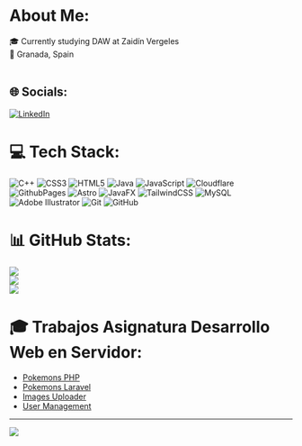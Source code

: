 # About Me:
🎓 Currently studying DAW at Zaidín Vergeles<br>📍 Granada, Spain<br><br>


## 🌐 Socials:
[![LinkedIn](https://img.shields.io/badge/LinkedIn-%230077B5.svg?logo=linkedin&logoColor=white)](https://linkedin.com/in/davidrivasrodriguez)

# 💻 Tech Stack:
![C++](https://img.shields.io/badge/c++-%2300599C.svg?style=for-the-badge&logo=c%2B%2B&logoColor=white) ![CSS3](https://img.shields.io/badge/css3-%231572B6.svg?style=for-the-badge&logo=css3&logoColor=white) ![HTML5](https://img.shields.io/badge/html5-%23E34F26.svg?style=for-the-badge&logo=html5&logoColor=white) ![Java](https://img.shields.io/badge/java-%23ED8B00.svg?style=for-the-badge&logo=openjdk&logoColor=white) ![JavaScript](https://img.shields.io/badge/javascript-%23323330.svg?style=for-the-badge&logo=javascript&logoColor=%23F7DF1E) ![Cloudflare](https://img.shields.io/badge/Cloudflare-F38020?style=for-the-badge&logo=Cloudflare&logoColor=white) ![GithubPages](https://img.shields.io/badge/github%20pages-121013?style=for-the-badge&logo=github&logoColor=white) ![Astro](https://img.shields.io/badge/astro-%232C2052.svg?style=for-the-badge&logo=astro&logoColor=white) ![JavaFX](https://img.shields.io/badge/javafx-%23FF0000.svg?style=for-the-badge&logo=javafx&logoColor=white) ![TailwindCSS](https://img.shields.io/badge/tailwindcss-%2338B2AC.svg?style=for-the-badge&logo=tailwind-css&logoColor=white) ![MySQL](https://img.shields.io/badge/mysql-4479A1.svg?style=for-the-badge&logo=mysql&logoColor=white) ![Adobe Illustrator](https://img.shields.io/badge/adobe%20illustrator-%23FF9A00.svg?style=for-the-badge&logo=adobe%20illustrator&logoColor=white) ![Git](https://img.shields.io/badge/git-%23F05033.svg?style=for-the-badge&logo=git&logoColor=white) ![GitHub](https://img.shields.io/badge/github-%23121011.svg?style=for-the-badge&logo=github&logoColor=white)
# 📊 GitHub Stats:
![](https://github-readme-stats.vercel.app/api?username=davidrivasrodriguez&theme=onedark&hide_border=false&include_all_commits=true&count_private=false)<br/>
![](https://github-readme-streak-stats.herokuapp.com/?user=davidrivasrodriguez&theme=onedark&hide_border=false)<br/>
![](https://github-readme-stats.vercel.app/api/top-langs/?username=davidrivasrodriguez&theme=onedark&hide_border=false&include_all_commits=true&count_private=false&layout=compact)

# 🎓 Trabajos Asignatura Desarrollo Web en Servidor:
- [Pokemons PHP](https://github.com/davidrivasrodriguez/pokemons-php)
- [Pokemons Laravel](https://github.com/davidrivasrodriguez/pokemonsLaravel)
- [Images Uploader](https://github.com/davidrivasrodriguez/dataBase-Data-Laravel)
- [User Management](https://github.com/davidrivasrodriguez/firstUserApp)
---
[![](https://visitcount.itsvg.in/api?id=davidrivasrodriguez&icon=0&color=0)](https://visitcount.itsvg.in)
